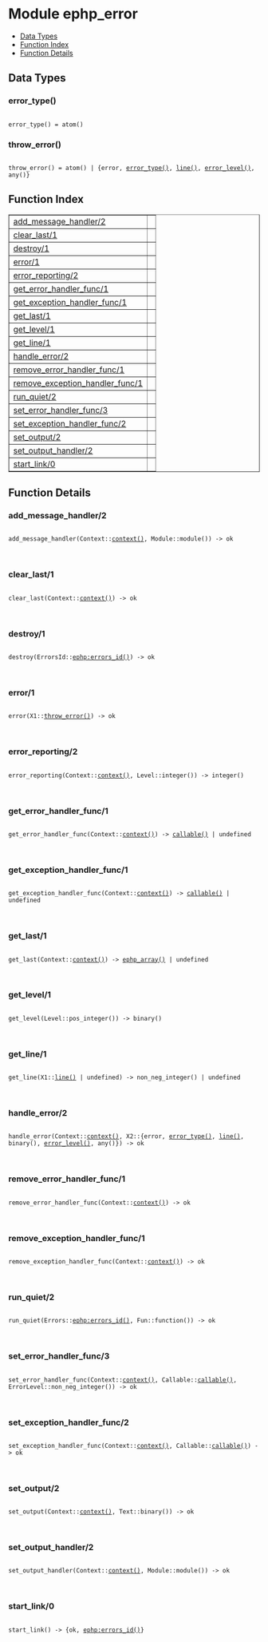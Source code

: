 

# Module ephp_error #
* [Data Types](#types)
* [Function Index](#index)
* [Function Details](#functions)

<a name="types"></a>

## Data Types ##




### <a name="type-error_type">error_type()</a> ###


<pre><code>
error_type() = atom()
</code></pre>




### <a name="type-throw_error">throw_error()</a> ###


<pre><code>
throw_error() = atom() | {error, <a href="#type-error_type">error_type()</a>, <a href="#type-line">line()</a>, <a href="#type-error_level">error_level()</a>, any()}
</code></pre>

<a name="index"></a>

## Function Index ##


<table width="100%" border="1" cellspacing="0" cellpadding="2" summary="function index"><tr><td valign="top"><a href="#add_message_handler-2">add_message_handler/2</a></td><td></td></tr><tr><td valign="top"><a href="#clear_last-1">clear_last/1</a></td><td></td></tr><tr><td valign="top"><a href="#destroy-1">destroy/1</a></td><td></td></tr><tr><td valign="top"><a href="#error-1">error/1</a></td><td></td></tr><tr><td valign="top"><a href="#error_reporting-2">error_reporting/2</a></td><td></td></tr><tr><td valign="top"><a href="#get_error_handler_func-1">get_error_handler_func/1</a></td><td></td></tr><tr><td valign="top"><a href="#get_exception_handler_func-1">get_exception_handler_func/1</a></td><td></td></tr><tr><td valign="top"><a href="#get_last-1">get_last/1</a></td><td></td></tr><tr><td valign="top"><a href="#get_level-1">get_level/1</a></td><td></td></tr><tr><td valign="top"><a href="#get_line-1">get_line/1</a></td><td></td></tr><tr><td valign="top"><a href="#handle_error-2">handle_error/2</a></td><td></td></tr><tr><td valign="top"><a href="#remove_error_handler_func-1">remove_error_handler_func/1</a></td><td></td></tr><tr><td valign="top"><a href="#remove_exception_handler_func-1">remove_exception_handler_func/1</a></td><td></td></tr><tr><td valign="top"><a href="#run_quiet-2">run_quiet/2</a></td><td></td></tr><tr><td valign="top"><a href="#set_error_handler_func-3">set_error_handler_func/3</a></td><td></td></tr><tr><td valign="top"><a href="#set_exception_handler_func-2">set_exception_handler_func/2</a></td><td></td></tr><tr><td valign="top"><a href="#set_output-2">set_output/2</a></td><td></td></tr><tr><td valign="top"><a href="#set_output_handler-2">set_output_handler/2</a></td><td></td></tr><tr><td valign="top"><a href="#start_link-0">start_link/0</a></td><td></td></tr></table>


<a name="functions"></a>

## Function Details ##

<a name="add_message_handler-2"></a>

### add_message_handler/2 ###

<pre><code>
add_message_handler(Context::<a href="#type-context">context()</a>, Module::module()) -&gt; ok
</code></pre>
<br />

<a name="clear_last-1"></a>

### clear_last/1 ###

<pre><code>
clear_last(Context::<a href="#type-context">context()</a>) -&gt; ok
</code></pre>
<br />

<a name="destroy-1"></a>

### destroy/1 ###

<pre><code>
destroy(ErrorsId::<a href="ephp.md#type-errors_id">ephp:errors_id()</a>) -&gt; ok
</code></pre>
<br />

<a name="error-1"></a>

### error/1 ###

<pre><code>
error(X1::<a href="#type-throw_error">throw_error()</a>) -&gt; ok
</code></pre>
<br />

<a name="error_reporting-2"></a>

### error_reporting/2 ###

<pre><code>
error_reporting(Context::<a href="#type-context">context()</a>, Level::integer()) -&gt; integer()
</code></pre>
<br />

<a name="get_error_handler_func-1"></a>

### get_error_handler_func/1 ###

<pre><code>
get_error_handler_func(Context::<a href="#type-context">context()</a>) -&gt; <a href="#type-callable">callable()</a> | undefined
</code></pre>
<br />

<a name="get_exception_handler_func-1"></a>

### get_exception_handler_func/1 ###

<pre><code>
get_exception_handler_func(Context::<a href="#type-context">context()</a>) -&gt; <a href="#type-callable">callable()</a> | undefined
</code></pre>
<br />

<a name="get_last-1"></a>

### get_last/1 ###

<pre><code>
get_last(Context::<a href="#type-context">context()</a>) -&gt; <a href="#type-ephp_array">ephp_array()</a> | undefined
</code></pre>
<br />

<a name="get_level-1"></a>

### get_level/1 ###

<pre><code>
get_level(Level::pos_integer()) -&gt; binary()
</code></pre>
<br />

<a name="get_line-1"></a>

### get_line/1 ###

<pre><code>
get_line(X1::<a href="#type-line">line()</a> | undefined) -&gt; non_neg_integer() | undefined
</code></pre>
<br />

<a name="handle_error-2"></a>

### handle_error/2 ###

<pre><code>
handle_error(Context::<a href="#type-context">context()</a>, X2::{error, <a href="#type-error_type">error_type()</a>, <a href="#type-line">line()</a>, binary(), <a href="#type-error_level">error_level()</a>, any()}) -&gt; ok
</code></pre>
<br />

<a name="remove_error_handler_func-1"></a>

### remove_error_handler_func/1 ###

<pre><code>
remove_error_handler_func(Context::<a href="#type-context">context()</a>) -&gt; ok
</code></pre>
<br />

<a name="remove_exception_handler_func-1"></a>

### remove_exception_handler_func/1 ###

<pre><code>
remove_exception_handler_func(Context::<a href="#type-context">context()</a>) -&gt; ok
</code></pre>
<br />

<a name="run_quiet-2"></a>

### run_quiet/2 ###

<pre><code>
run_quiet(Errors::<a href="ephp.md#type-errors_id">ephp:errors_id()</a>, Fun::function()) -&gt; ok
</code></pre>
<br />

<a name="set_error_handler_func-3"></a>

### set_error_handler_func/3 ###

<pre><code>
set_error_handler_func(Context::<a href="#type-context">context()</a>, Callable::<a href="#type-callable">callable()</a>, ErrorLevel::non_neg_integer()) -&gt; ok
</code></pre>
<br />

<a name="set_exception_handler_func-2"></a>

### set_exception_handler_func/2 ###

<pre><code>
set_exception_handler_func(Context::<a href="#type-context">context()</a>, Callable::<a href="#type-callable">callable()</a>) -&gt; ok
</code></pre>
<br />

<a name="set_output-2"></a>

### set_output/2 ###

<pre><code>
set_output(Context::<a href="#type-context">context()</a>, Text::binary()) -&gt; ok
</code></pre>
<br />

<a name="set_output_handler-2"></a>

### set_output_handler/2 ###

<pre><code>
set_output_handler(Context::<a href="#type-context">context()</a>, Module::module()) -&gt; ok
</code></pre>
<br />

<a name="start_link-0"></a>

### start_link/0 ###

<pre><code>
start_link() -&gt; {ok, <a href="ephp.md#type-errors_id">ephp:errors_id()</a>}
</code></pre>
<br />


